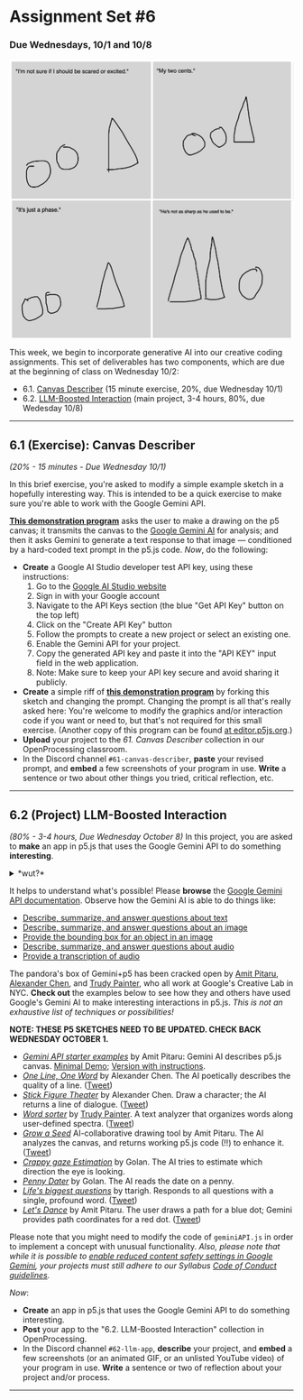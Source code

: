 # Assignment Set #6

### Due Wednesdays, 10/1 and 10/8

![gemini.png](img/newyorker_gemini.png)

This week, we begin to incorporate generative AI into our creative coding assignments. This set of deliverables has two components, which are due at the beginning of class on Wednesday 10/2:

* 6.1. [Canvas Describer](https://openprocessing.org/class/93074/#/c/94365) (15 minute exercise, 20%, due Wednesday 10/1)
* 6.2. [LLM-Boosted Interaction](https://openprocessing.org/class/93074/#/c/94366) (main project, 3-4 hours, 80%, due Wedesday 10/8)

--- 

## 6.1 (Exercise): Canvas Describer

*(20% - 15 minutes - Due Wednesday 10/1)* 

In this brief exercise, you're asked to modify a simple example sketch in a hopefully interesting way. This is intended to be a quick exercise to make sure you're able to work with the Google Gemini API.  

[**This demonstration program**](https://openprocessing.org/sketch/2369075) asks the user to make a drawing on the p5 canvas; it transmits the canvas to the [Google Gemini AI](https://ai.google.dev/gemini-api/docs) for analysis; and then it asks Gemini to generate a text response to that image — conditioned by a hard-coded text prompt in the p5.js code. *Now*, do the following: 

* **Create** a Google AI Studio developer test API key, using these instructions: 
  1. Go to the [Google AI Studio website](https://ai.google.dev/aistudio)
  2. Sign in with your Google account
  3. Navigate to the API Keys section (the blue "Get API Key" button on the top left)
  4. Click on the "Create API Key" button
  5. Follow the prompts to create a new project or select an existing one.
  6. Enable the Gemini API for your project.
  7. Copy the generated API key and paste it into the "API KEY" input field in the web application.
  8. Note: Make sure to keep your API key secure and avoid sharing it publicly.
* **Create** a simple riff of [**this demonstration program**](https://openprocessing.org/sketch/2369075) by forking this sketch and changing the prompt. Changing the prompt is all that's really asked here: You're welcome to modify the graphics and/or interaction code if you want or need to, but that's not required for this small exercise. (Another copy of this program can be found [at editor.p5js.org](https://editor.p5js.org/golan/sketches/7N3tolyPs).)
* **Upload** your project to the *61. Canvas Describer* collection in our OpenProcessing classroom. 
* In the Discord channel `#61-canvas-describer`, **paste** your revised prompt, and **embed** a few screenshots of your program in use. **Write** a sentence or two about other things you tried, critical reflection, etc. 

---

## 6.2 (Project) LLM-Boosted Interaction

*(80% - 3-4 hours, Due Wednesday October 8)* In this project, you are asked to **make** an app in p5.js that uses the Google Gemini API to do something **interesting**. 

<details><summary>*wut?*</summary>

![biu.jpg](img/biu.jpg)
</details>

It helps to understand what's possible! Please **browse** the [Google Gemini API documentation](https://ai.google.dev/gemini-api/docs/). Observe how the Gemini AI is able to do things like: 

* [Describe, summarize, and answer questions about text](https://ai.google.dev/gemini-api/docs/document-processing?lang=python#upload-document)
* [Describe, summarize, and answer questions about an image](https://ai.google.dev/gemini-api/docs/vision?lang=python#upload-image)
* [Provide the bounding box for an object in an image](https://ai.google.dev/gemini-api/docs/vision?lang=python#bbox)
* [Describe, summarize, and answer questions about audio](https://ai.google.dev/gemini-api/docs/audio?lang=python#upload-audio)
* [Provide a transcription of audio](https://ai.google.dev/gemini-api/docs/audio?lang=python#transcript)

The pandora's box of Gemini+p5 has been cracked open by [Amit Pitaru](https://pitaru.com/), [Alexander Chen](https://www.chenalexander.com/Bio), and [Trudy Painter](https://www.trudy.computer/), who all work at Google's Creative Lab in NYC. **Check out** the examples below to see how they and others have used Google's Gemini AI to make interesting interactions in p5.js. *This is not an exhaustive list of techniques or possibilities!*

**NOTE: THESE P5 SKETCHES NEED TO BE UPDATED. CHECK BACK WEDNESDAY OCTOBER 1.**

* [*Gemini API starter examples*](https://x.com/pitaru/status/1819797112399511625) by Amit Pitaru: Gemini AI describes p5.js canvas. [Minimal Demo](https://editor.p5js.org/pitaru/sketches/Ixu00bucD); [Version with instructions](https://editor.p5js.org/pitaru/sketches/NSAqfrdJY).
* [*One Line, One Word*](https://editor.p5js.org/alexanderchen/sketches/UIPy0LXjm) by Alexander Chen. The AI poetically describes the quality of a line. ([Tweet](https://x.com/alexanderchen/status/1819939988676440241))
* [*Stick Figure Theater*](https://editor.p5js.org/alexanderchen/sketches/ndd3oqln2) by Alexander Chen. Draw a character; the AI returns a line of dialogue. ([Tweet](https://x.com/alexanderchen/status/1821011074658828481))
* [*Word sorter*](https://editor.p5js.org/trudypainter/sketches/cSN7DNnWG) by [Trudy Painter](https://www.trudy.computer/). A text analyzer that organizes words along user-defined spectra. ([Tweet](https://x.com/trudypainter/status/1820555477455167900))
* [*Grow a Seed*](https://editor.p5js.org/pitaru/sketches/z7Cq3HEtjo) AI-collaborative drawing tool by Amit Pitaru. The AI analyzes the canvas, and returns working p5.js code (!!) to enhance it. ([Tweet](https://x.com/pitaru/status/1821310018198642867))
* [*Crappy gaze Estimation*](https://editor.p5js.org/golan/sketches/sktetHnz8) by Golan. The AI tries to estimate which direction the eye is looking.
* [*Penny Dater*](https://editor.p5js.org/golan/sketches/x3oKtHYtP) by Golan. The AI reads the date on a penny. 
* [*Life's biggest questions*](https://editor.p5js.org/ttarigh/sketches/oibptLN-L) by ttarigh. Responds to all questions with a single, profound word. ([Tweet](https://x.com/tinaz0ne/status/1824153041597239433))
* [*Let's Dance*](https://editor.p5js.org/pitaru/sketches/-ujxN6JUr) by Amit Pitaru. The user draws a path for a blue dot; Gemini provides path coordinates for a red dot. ([Tweet](https://x.com/pitaru/status/1822453415013650768))

Please note that you might need to modify the code of `geminiAPI.js` in order to implement a concept with unusual functionality. *Also, please note that while it is possible to [enable reduced content safety settings in Google Gemini](https://ai.google.dev/gemini-api/docs/safety-settings#safety-filtering-per-request), your projects must still adhere to our Syllabus [Code of Conduct guidelines](https://github.com/golanlevin/60-212/blob/main/2024/syllabus/60-212_syllabus_fall2024.md#code-of-conduct).* 

*Now*: 

* **Create** an app in p5.js that uses the Google Gemini API to do something interesting.
* **Post** your app to the "6.2. LLM-Boosted Interaction" collection in OpenProcessing. 
* In the Discord channel `#62-llm-app`, **describe** your project, and **embed** a few screenshots (or an animated GIF, or an unlisted YouTube video) of your program in use. **Write** a sentence or two of reflection about your project and/or process.

---
